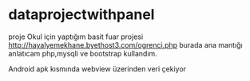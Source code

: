 # dataprojectwithpanel
proje
Okul için yaptığım  basit fuar projesi 
http://hayalyemekhane.byethost3.com/ogrenci.php
burada ana mantığı anlatıcam 
php,mysqli ve bootstrap kullandım.

Android apk kısmında webview üzerinden veri çekiyor 
